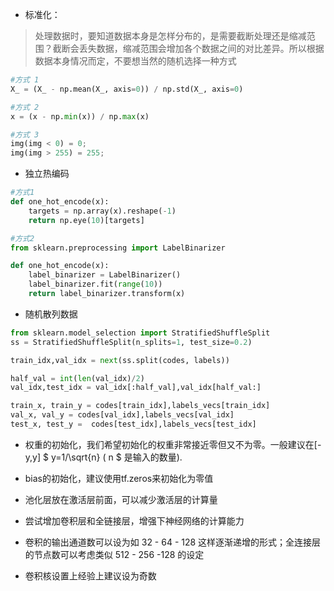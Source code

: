 - 标准化：
> 处理数据时，要知道数据本身是怎样分布的，是需要截断处理还是缩减范围？截断会丢失数据，缩减范围会增加各个数据之间的对比差异。所以根据数据本身情况而定，不要想当然的随机选择一种方式
```py
#方式 1
X_ = (X_ - np.mean(X_, axis=0)) / np.std(X_, axis=0)

#方式 2
x = (x - np.min(x)) / np.max(x)

#方式 3
img(img < 0) = 0;
img(img > 255) = 255;

```

- 独立热编码
```py
#方式1
def one_hot_encode(x):
    targets = np.array(x).reshape(-1)
    return np.eye(10)[targets]

#方式2
from sklearn.preprocessing import LabelBinarizer 

def one_hot_encode(x):
    label_binarizer = LabelBinarizer() 
    label_binarizer.fit(range(10))
    return label_binarizer.transform(x)
```

- 随机散列数据
```py
from sklearn.model_selection import StratifiedShuffleSplit
ss = StratifiedShuffleSplit(n_splits=1, test_size=0.2)

train_idx,val_idx = next(ss.split(codes, labels))

half_val = int(len(val_idx)/2)
val_idx,test_idx = val_idx[:half_val],val_idx[half_val:]

train_x, train_y = codes[train_idx],labels_vecs[train_idx]
val_x, val_y = codes[val_idx],labels_vecs[val_idx]
test_x, test_y =  codes[test_idx],labels_vecs[test_idx]

```

- 权重的初始化，我们希望初始化的权重非常接近零但又不为零。一般建议在[-y,y]    $ y=1/\sqrt{n} $($ n $ 是输入的数量).

- bias的初始化，建议使用tf.zeros来初始化为零值
- 池化层放在激活层前面，可以减少激活层的计算量
- 尝试增加卷积层和全链接层，增强下神经网络的计算能力
- 卷积的输出通道数可以设为如 32 - 64 - 128 这样逐渐递增的形式；全连接层的节点数可以考虑类似 512 - 256 -128 的设定
- 卷积核设置上经验上建议设为奇数
